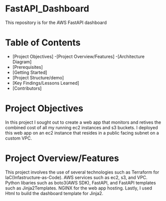 # FastAPI_Dashboard
This repository is for the AWS FastAPI dashboard

# Table of Contents
- [Project Objectives]
-[Project Overview/Features]
-[Architecture Diagram]
- [Prerequisites]
- [Getting Started]
- [Project Structure/demo]
- [Key Findings/Lessons Learned]
- [Contributors]

# Project Objectives
In this project I sought out to create a web app that monitors and retives the combined cost of all my running ec2 instances and s3 buckets. I deployed this web app on an ec2 instance that resides in a public facing subnet on a custom VPC.   

# Project Overview/Features
This project involves the use of several technologies such as Terraform for IaC(Infastructure-as-Code). AWS services such as ec2, s3, and VPC. Python libaries such as boto3(AWS SDK), FastAPI, and FastAPI templates such as Jinja2Templates. NGINX for the web app hosting. Lastly, I used Html to build the dashboard template for Jinja2. 


